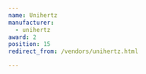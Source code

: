 ```yaml
---
name: Unihertz
manufacturer:
  - unihertz
award: 2
position: 15
redirect_from: /vendors/unihertz.html

---
```

